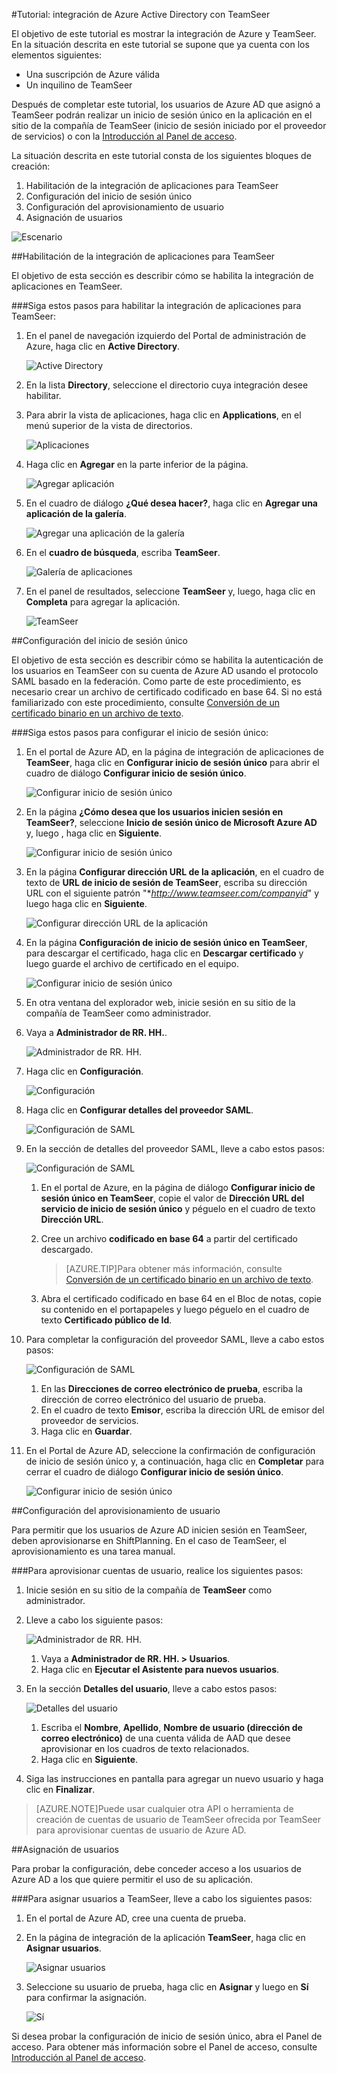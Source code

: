 <properties 
    pageTitle="Tutorial: Integración de Azure Active Directory con TeamSeer | Microsoft Azure" 
    description="Aprenda cómo usar TeamSeer con Azure Active Directory para habilitar el inicio de sesión único, el aprovisionamiento automatizado, etc." 
    services="active-directory" 
    authors="markusvi"  
    documentationCenter="na" manager="stevenpo"/>
<tags 
    ms.service="active-directory" 
    ms.devlang="na" 
    ms.topic="article" 
    ms.tgt_pltfrm="na" 
    ms.workload="identity" 
    ms.date="01/12/2016" 
    ms.author="markvi" />

#Tutorial: integración de Azure Active Directory con TeamSeer
  
El objetivo de este tutorial es mostrar la integración de Azure y TeamSeer. En la situación descrita en este tutorial se supone que ya cuenta con los elementos siguientes:

-   Una suscripción de Azure válida
-   Un inquilino de TeamSeer
  
Después de completar este tutorial, los usuarios de Azure AD que asignó a TeamSeer podrán realizar un inicio de sesión único en la aplicación en el sitio de la compañía de TeamSeer (inicio de sesión iniciado por el proveedor de servicios) o con la [Introducción al Panel de acceso](active-directory-saas-access-panel-introduction.md).
  
La situación descrita en este tutorial consta de los siguientes bloques de creación:

1.  Habilitación de la integración de aplicaciones para TeamSeer
2.  Configuración del inicio de sesión único
3.  Configuración del aprovisionamiento de usuario
4.  Asignación de usuarios

![Escenario](./media/active-directory-saas-teamseer-tutorial/IC789618.png "Escenario")

##Habilitación de la integración de aplicaciones para TeamSeer
  
El objetivo de esta sección es describir cómo se habilita la integración de aplicaciones en TeamSeer.

###Siga estos pasos para habilitar la integración de aplicaciones para TeamSeer:

1.  En el panel de navegación izquierdo del Portal de administración de Azure, haga clic en **Active Directory**.

    ![Active Directory](./media/active-directory-saas-teamseer-tutorial/IC700993.png "Active Directory")

2.  En la lista **Directory**, seleccione el directorio cuya integración desee habilitar.

3.  Para abrir la vista de aplicaciones, haga clic en **Applications**, en el menú superior de la vista de directorios.

    ![Aplicaciones](./media/active-directory-saas-teamseer-tutorial/IC700994.png "Aplicaciones")

4.  Haga clic en **Agregar** en la parte inferior de la página.

    ![Agregar aplicación](./media/active-directory-saas-teamseer-tutorial/IC749321.png "Agregar aplicación")

5.  En el cuadro de diálogo **¿Qué desea hacer?**, haga clic en **Agregar una aplicación de la galería**.

    ![Agregar una aplicación de la galería](./media/active-directory-saas-teamseer-tutorial/IC749322.png "Agregar una aplicación de la galería")

6.  En el **cuadro de búsqueda**, escriba **TeamSeer**.

    ![Galería de aplicaciones](./media/active-directory-saas-teamseer-tutorial/IC789619.png "Galería de aplicaciones")

7.  En el panel de resultados, seleccione **TeamSeer** y, luego, haga clic en **Completa** para agregar la aplicación.

    ![TeamSeer](./media/active-directory-saas-teamseer-tutorial/IC789620.png "TeamSeer")

##Configuración del inicio de sesión único
  
El objetivo de esta sección es describir cómo se habilita la autenticación de los usuarios en TeamSeer con su cuenta de Azure AD usando el protocolo SAML basado en la federación. Como parte de este procedimiento, es necesario crear un archivo de certificado codificado en base 64. Si no está familiarizado con este procedimiento, consulte [Conversión de un certificado binario en un archivo de texto](http://youtu.be/PlgrzUZ-Y1o).

###Siga estos pasos para configurar el inicio de sesión único:

1.  En el portal de Azure AD, en la página de integración de aplicaciones de **TeamSeer**, haga clic en **Configurar inicio de sesión único** para abrir el cuadro de diálogo **Configurar inicio de sesión único**.

    ![Configurar inicio de sesión único](./media/active-directory-saas-teamseer-tutorial/IC789621.png "Configurar inicio de sesión único")

2.  En la página **¿Cómo desea que los usuarios inicien sesión en TeamSeer?**, seleccione **Inicio de sesión único de Microsoft Azure AD** y, luego , haga clic en **Siguiente**.

    ![Configurar inicio de sesión único](./media/active-directory-saas-teamseer-tutorial/IC789628.png "Configurar inicio de sesión único")

3.  En la página **Configurar dirección URL de la aplicación**, en el cuadro de texto de **URL de inicio de sesión de TeamSeer**, escriba su dirección URL con el siguiente patrón "**http://www.teamseer.com/companyid*" y luego haga clic en **Siguiente**.

    ![Configurar dirección URL de la aplicación](./media/active-directory-saas-teamseer-tutorial/IC789629.png "Configurar dirección URL de la aplicación")

4.  En la página **Configuración de inicio de sesión único en TeamSeer**, para descargar el certificado, haga clic en **Descargar certificado** y luego guarde el archivo de certificado en el equipo.

    ![Configurar inicio de sesión único](./media/active-directory-saas-teamseer-tutorial/IC789630.png "Configurar inicio de sesión único")

5.  En otra ventana del explorador web, inicie sesión en su sitio de la compañía de TeamSeer como administrador.

6.  Vaya a **Administrador de RR. HH.**.

    ![Administrador de RR. HH.](./media/active-directory-saas-teamseer-tutorial/IC789634.png "Administrador de RR. HH.")

7.  Haga clic en **Configuración**.

    ![Configuración](./media/active-directory-saas-teamseer-tutorial/IC789635.png "Configuración")

8.  Haga clic en **Configurar detalles del proveedor SAML**.

    ![Configuración de SAML](./media/active-directory-saas-teamseer-tutorial/IC789636.png "Configuración de SAML")

9.  En la sección de detalles del proveedor SAML, lleve a cabo estos pasos:

    ![Configuración de SAML](./media/active-directory-saas-teamseer-tutorial/IC789637.png "Configuración de SAML")

    1.  En el portal de Azure, en la página de diálogo **Configurar inicio de sesión único en TeamSeer**, copie el valor de **Dirección URL del servicio de inicio de sesión único** y péguelo en el cuadro de texto **Dirección URL**.
    2.  Cree un archivo **codificado en base 64** a partir del certificado descargado.  

        >[AZURE.TIP]Para obtener más información, consulte [Conversión de un certificado binario en un archivo de texto](http://youtu.be/PlgrzUZ-Y1o).

    3.  Abra el certificado codificado en base 64 en el Bloc de notas, copie su contenido en el portapapeles y luego péguelo en el cuadro de texto **Certificado público de Id**.

10. Para completar la configuración del proveedor SAML, lleve a cabo estos pasos:

    ![Configuración de SAML](./media/active-directory-saas-teamseer-tutorial/IC789638.png "Configuración de SAML")

    1.  En las **Direcciones de correo electrónico de prueba**, escriba la dirección de correo electrónico del usuario de prueba.
    2.  En el cuadro de texto **Emisor**, escriba la dirección URL de emisor del proveedor de servicios.
    3.  Haga clic en **Guardar**.

11. En el Portal de Azure AD, seleccione la confirmación de configuración de inicio de sesión único y, a continuación, haga clic en **Completar** para cerrar el cuadro de diálogo **Configurar inicio de sesión único**.

    ![Configurar inicio de sesión único](./media/active-directory-saas-teamseer-tutorial/IC789639.png "Configurar inicio de sesión único")

##Configuración del aprovisionamiento de usuario
  
Para permitir que los usuarios de Azure AD inicien sesión en TeamSeer, deben aprovisionarse en ShiftPlanning. En el caso de TeamSeer, el aprovisionamiento es una tarea manual.

###Para aprovisionar cuentas de usuario, realice los siguientes pasos:

1.  Inicie sesión en su sitio de la compañía de **TeamSeer** como administrador.

2.  Lleve a cabo los siguiente pasos:

    ![Administrador de RR. HH.](./media/active-directory-saas-teamseer-tutorial/IC789640.png "Administrador de RR. HH.")

    1.  Vaya a **Administrador de RR. HH. > Usuarios**.
    2.  Haga clic en **Ejecutar el Asistente para nuevos usuarios**.

3.  En la sección **Detalles del usuario**, lleve a cabo estos pasos:

    ![Detalles del usuario](./media/active-directory-saas-teamseer-tutorial/IC789641.png "Detalles del usuario")

    1.  Escriba el **Nombre**, **Apellido**, **Nombre de usuario (dirección de correo electrónico)** de una cuenta válida de AAD que desee aprovisionar en los cuadros de texto relacionados.
    2.  Haga clic en **Siguiente**.

4.  Siga las instrucciones en pantalla para agregar un nuevo usuario y haga clic en **Finalizar**.

>[AZURE.NOTE]Puede usar cualquier otra API o herramienta de creación de cuentas de usuario de TeamSeer ofrecida por TeamSeer para aprovisionar cuentas de usuario de Azure AD.

##Asignación de usuarios
  
Para probar la configuración, debe conceder acceso a los usuarios de Azure AD a los que quiere permitir el uso de su aplicación.

###Para asignar usuarios a TeamSeer, lleve a cabo los siguientes pasos:

1.  En el portal de Azure AD, cree una cuenta de prueba.

2.  En la página de integración de la aplicación **TeamSeer**, haga clic en **Asignar usuarios**.

    ![Asignar usuarios](./media/active-directory-saas-teamseer-tutorial/IC789642.png "Asignar usuarios")

3.  Seleccione su usuario de prueba, haga clic en **Asignar** y luego en **Sí** para confirmar la asignación.

    ![Sí](./media/active-directory-saas-teamseer-tutorial/IC767830.png "Sí")
  
Si desea probar la configuración de inicio de sesión único, abra el Panel de acceso. Para obtener más información sobre el Panel de acceso, consulte [Introducción al Panel de acceso](active-directory-saas-access-panel-introduction.md).

<!---HONumber=AcomDC_0114_2016-->
